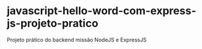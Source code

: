 # javascript-hello-word-com-express-js-projeto-pratico
Projeto prático do backend missão NodeJS e ExpressJS 
